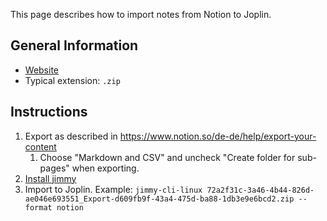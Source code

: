 This page describes how to import notes from Notion to Joplin.

## General Information

- [Website](https://www.notion.so/)
- Typical extension: `.zip`

## Instructions

1. Export as described in <https://www.notion.so/de-de/help/export-your-content>
    1. Choose "Markdown and CSV" and uncheck "Create folder for sub-pages" when exporting.
2. [Install jimmy](../index.md#Installation)
3. Import to Joplin. Example: `jimmy-cli-linux 72a2f31c-3a46-4b44-826d-ae046e693551_Export-d609fb9f-43a4-475d-ba88-1db3e9e6bcd2.zip --format notion`
